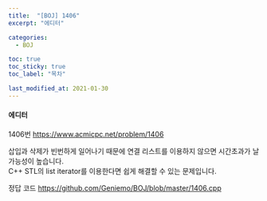 ```yaml
---
title:  "[BOJ] 1406"
excerpt: "에디터"

categories:
  - BOJ

toc: true
toc_sticky: true
toc_label: "목차"

last_modified_at: 2021-01-30
---
```


#### 에디터

1406번 <https://www.acmicpc.net/problem/1406>

삽입과 삭제가 빈번하게 일어나기 때문에 연결 리스트를 이용하지 않으면 시간초과가 날 가능성이 높습니다.<br>
C++ STL의 list iterator를 이용한다면 쉽게 해결할 수 있는 문제입니다.

정답 코드 <https://github.com/Geniemo/BOJ/blob/master/1406.cpp>
